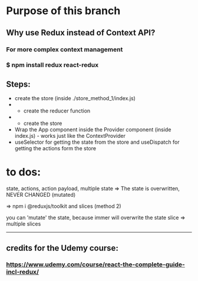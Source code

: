 # Purpose of this branch
## Why use Redux instead of Context API?
### For more complex context management

### $ npm install redux react-redux

## Steps:
* create the store (inside ./store_method_1/index.js)
* * create the reducer function 
* * create the store
* Wrap the App component inside the Provider component (inside index.js) - works just like the ContextProvider
* useSelector for getting the state from the store and useDispatch for getting the actions form the store



# to dos:

state, actions, action payload, multiple state    => 
The state is overwritten, NEVER CHANGED (mutated)

=> npm i @reduxjs/toolkit and slices (method 2)

you can 'mutate' the state, because immer will overwrite the state
slice => multiple slices

---

## credits for the Udemy course:  
### https://www.udemy.com/course/react-the-complete-guide-incl-redux/